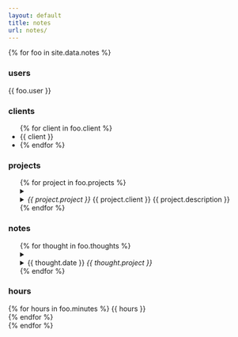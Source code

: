```yaml
---
layout: default
title: notes
url: notes/
---
```

{% for foo in site.data.notes %}  
<div class="fl">
   <h3>users</h3>  
   {{ foo.user }}  
</div>   
<div>
   <h3>clients</h3>  
   <ul>
   {% for client in foo.client %}
   <li>{{ client }}<li>    
   {% endfor %}     
   </ul>   
</div>   
<div>
   <h3>projects</h3>  
   <ul>
   {% for project in foo.projects %}  
   <details>   
      <summary>   
         <li><i>{{ project.project }} </i>{{ project.client }}<span class='date'> {{ project.description }}</span></li>      
      </summary>   
      {% for todo in project.todo %}  
      <li>{{ todo }}</li>  
      {% endfor %}     
   </details>  
   {% endfor %}  
   </ul>   
</div>   
<div>   
   <h3>notes</h3>  
   <ul>
   {% for thought in foo.thoughts %}  
   <details>
      <summary>
         <li>{{ thought.date }}<i> {{ thought.project }}</i></li>  
      </summary>
      <li>{{ thought.note }}</li>  
      <br>    
   </details>   
   {% endfor %}  
   </ul>
</div>   
<div>   
   <h3>hours</h3>  
   {% for hours in foo.minutes %}  
   {{ hours }}   
   <br>  
   {% endfor %}
</div>   
{% endfor %}
